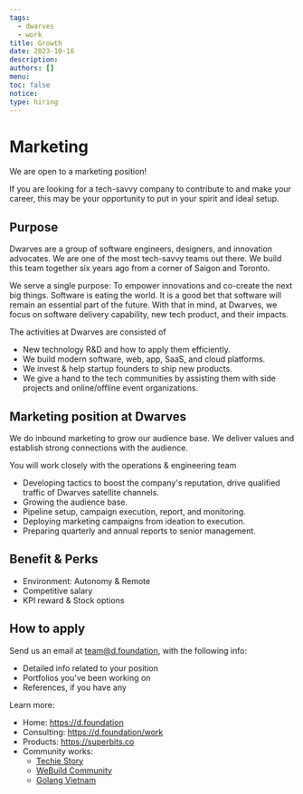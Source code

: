 ```yaml
---
tags:
  - dwarves
  - work
title: Growth
date: 2023-10-16
description:
authors: []
menu:
toc: false
notice:
type: hiring
---
```

# Marketing
We are open to a marketing position!

If you are looking for a tech-savvy company to contribute to and make your career, this may be your opportunity to put in your spirit and ideal setup.

## Purpose
Dwarves are a group of software engineers, designers, and innovation advocates. We are one of the most tech-savvy teams out there. We build this team together six years ago from a corner of Saigon and Toronto.

We serve a single purpose: To empower innovations and co-create the next big things. Software is eating the world. It is a good bet that software will remain an essential part of the future. With that in mind, at Dwarves, we focus on software delivery capability, new tech product, and their impacts.

The activities at Dwarves are consisted of
* New technology R&D and how to apply them efficiently.
* We build modern software, web, app, SaaS, and cloud platforms.
* We invest & help startup founders to ship new products.
* We give a hand to the tech communities by assisting them with side projects and online/offline event organizations.

## Marketing position at Dwarves
We do inbound marketing to grow our audience base. We deliver values and establish strong connections with the audience.

You will work closely with the operations & engineering team
- Developing tactics to boost the company's reputation, drive qualified traffic of Dwarves satellite channels.
- Growing the audience base.
- Pipeline setup, campaign execution, report, and monitoring.
- Deploying marketing campaigns from ideation to execution.
- Preparing quarterly and annual reports to senior management.

## Benefit & Perks
* Environment: Autonomy & Remote
* Competitive salary
* KPI reward & Stock options

## How to apply
Send us an email at team@d.foundation, with the following info:
- Detailed info related to your position
- Portfolios you've been working on
- References, if you have any

Learn more:
- Home: https://d.foundation
- Consulting: https://d.foundation/work
- Products: https://superbits.co
- Community works:
    - [Techie Story](https://techiestory.co)
    - [WeBuild Community](https://webuild.community)
    - [Golang Vietnam](https://golang.org.vn)
